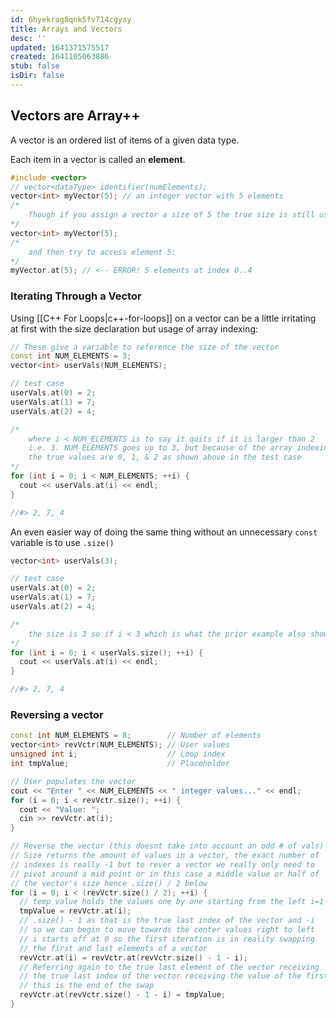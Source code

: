 ```yaml
---
id: 6hyekrag8qnk5fv714cgysy
title: Arrays and Vectors
desc: ''
updated: 1641371575517
created: 1641105063886
stub: false
isDir: false
---
```



## Vectors are Array++

A vector is an ordered list of items of a given data type. 

Each item in a vector is called an **element**.

```cpp
#include <vector>
// vector<dataType> identifier(numElements);
vector<int> myVector(5); // an integer vector with 5 elements
/*
	Though if you assign a vector a size of 5 the true size is still using the 0..n array indexing. so if you say:
*/
vector<int> myVector(5);
/*
	and then try to access element 5:
*/
myVector.at(5); // <-- ERROR! 5 elements at index 0..4
```

### Iterating Through a Vector

Using [[C++ For Loops|c++-for-loops]] on a vector can be a little irritating at first with the  size declaration but usage of array indexing:

```cpp
// These give a variable to reference the size of the vector
const int NUM_ELEMENTS = 3;
vector<int> userVals(NUM_ELEMENTS);

// test case
userVals.at(0) = 2;
userVals.at(1) = 7;
userVals.at(2) = 4;

/*
	where i < NUM_ELEMENTS is to say it quits if it is larger than 2
	i.e. 3. NUM_ELEMENTS goes up to 3, but because of the array indexing
	the true values are 0, 1, & 2 as shown above in the test case
*/
for (int i = 0; i < NUM_ELEMENTS; ++i) {
  cout << userVals.at(i) << endl;
}

//#> 2, 7, 4
```

An even easier way of doing the same thing without an unnecessary `const` variable is to use `.size()`

```cpp
vector<int> userVals(3);

// test case
userVals.at(0) = 2;
userVals.at(1) = 7;
userVals.at(2) = 4;

/*
	the size is 3 so if i < 3 which is what the prior example also showed
*/
for (int i = 0; i < userVals.size(); ++i) {
  cout << userVals.at(i) << endl;
}

//#> 2, 7, 4
```

### Reversing a vector

```cpp
const int NUM_ELEMENTS = 8;        // Number of elements
vector<int> revVctr(NUM_ELEMENTS); // User values
unsigned int i;                    // Loop index
int tmpValue;                      // Placeholder

// User populates the vector
cout << "Enter " << NUM_ELEMENTS << " integer values..." << endl;
for (i = 0; i < revVctr.size(); ++i) {
  cout << "Value: ";
  cin >> revVctr.at(i);
}

// Reverse the vector (this doesnt take into account an odd # of vals)
// Size returns the amount of values in a vector, the exact number of
// indexes is really -1 but to rever a vector we really only need to
// pivot around a mid point or in this case a middle value or half of
// the vector's size hence .size() / 2 below
for (i = 0; i < (revVctr.size() / 2); ++i) {
  // temp value holds the values one by one starting from the left i=1
  tmpValue = revVctr.at(i);  
  // .size() - 1 as that is the true last index of the vector and -i
  // so we can begin to move towards the center values right to left
  // i starts off at 0 so the first iteration is in reality swapping
  // the first and last elements of a vector
  revVctr.at(i) = revVctr.at(revVctr.size() - 1 - i);
  // Referring again to the true last element of the vector receiving 
  // the true last index of the vector receiving the value of the first 
  // this is the end of the swap
  revVctr.at(revVctr.size() - 1 - i) = tmpValue;
}
```
